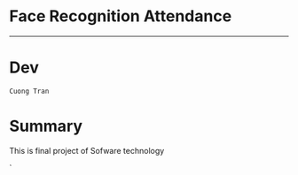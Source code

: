# Face Recognition Attendance
***
# Dev
```Cuong Tran```
# Summary
This is final project of Sofware technology 

`
